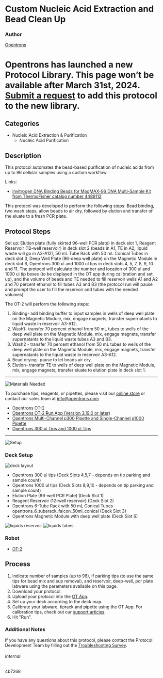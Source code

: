 # Custom Nucleic Acid Extraction and Bead Clean Up

### Author
[Opentrons](https://opentrons.com/)


# Opentrons has launched a new Protocol Library. This page won’t be available after March 31st, 2024. [Submit a request](https://docs.google.com/forms/d/e/1FAIpQLSdYYp9QCKow4nn0KlCVsMS3HX0eJ0N9O7-erajKvcpT0lWbSg/viewform) to add this protocol to the new library.

## Categories
* Nucleic Acid Extraction & Purification
     * Nucleic Acid Purification

## Description

This protocol automates the bead-based purification of nucleic acids from up to 96 cellular samples using a custom workflow.

Links:
* [Invitrogen DNA Binding Beads for MagMAX-96 DNA Multi-Sample Kit from ThermoFisher catalog number 4489112](https://www.thermofisher.com/order/catalog/product/4489112?SID=srch-srp-4489112#/4489112?SID=srch-srp-4489112)

This protocol was developed to perform the following steps: Bead binding, two wash steps, allow beads to air dry, followed by elution and transfer of the eluate to a fresh PCR plate.

## Protocol Steps

Set up: Elution plate (fully skirted 96-well PCR plate) in deck slot 1, Reagent Reservoir (12-well reservoir) in deck slot 2 (beads in A1, TE in A2, liquid waste will go in A3-A12), 50 mL Tube Rack with 50 mL Conical Tubes in deck slot 3, Deep Well Plate (96-deep well plate) on the Magnetic Module in deck slot 6, Opentrons 300 ul and 1000 ul tips in deck slots 4, 5, 7, 8, 9, 10 and 11. The protocol will calculate the number and location of 300 ul and 1000 ul tip boxes (to be displayed in the OT app during calibration and set up), and the volume of beads and TE needed to fill reservoir wells A1 and A2 and 70 percent ethanol to fill tubes A3 and B3 (the protocol run will pause and prompt the user to fill the reservoir and tubes with the needed volumes).

The OT-2 will perform the following steps:
1. Binding- add binding buffer to input samples in wells of deep well plate on the Magnetic Module, mix, engage magnets, transfer supernatants to liquid waste in reservoir A3-A12.
2. Wash1- transfer 70 percent ethanol from 50 mL tubes to wells of the deep well plate on the Magnetic Module, mix, engage magnets, transfer supernatants to the liquid waste tubes A3 and B3.
3. Wash2 - transfer 70 percent ethanol from 50 mL tubes to wells of the deep well plate on the Magnetic Module, mix, engage magnets, transfer supernatants to the liquid waste in reservoir A3-A12.
4. Bead drying- pause to let beads air dry.
5. Elution- transfer TE to wells of deep well plate on the Magnetic Module, mix, engage magnets, transfer eluate to elution plate in deck slot 1.

---
![Materials Needed](https://s3.amazonaws.com/opentrons-protocol-library-website/custom-README-images/001-General+Headings/materials.png)

To purchase tips, reagents, or pipettes, please visit our [online store](https://shop.opentrons.com/) or contact our sales team at [info@opentrons.com](mailto:info@opentrons.com)

* [Opentrons OT-2](https://shop.opentrons.com/collections/ot-2-robot/products/ot-2)
* [Opentrons OT-2 Run App (Version 3.19.0 or later)](https://opentrons.com/ot-app/)
* [Opentrons Multi-Channel p300 Pipette and Single-Channel p1000 Pipette](https://shop.opentrons.com/collections/ot-2-pipettes/products/single-channel-electronic-pipette)
* [Opentrons 300 ul Tips and 1000 ul Tips](https://shop.opentrons.com/collections/opentrons-tips)

---
![Setup](https://s3.amazonaws.com/opentrons-protocol-library-website/custom-README-images/001-General+Headings/Setup.png)

### Deck Setup
![deck layout](https://opentrons-protocol-library-website.s3.amazonaws.com/custom-README-images/4b7268/layout.png)

* Opentrons 300 ul tips (Deck Slots 4,5,7 - depends on tip parking and sample count)
* Opentrons 1000 ul tips (Deck Slots 8,9,10 - depends on tip parking and sample count)
* Elution Plate (96-well PCR Plate) (Deck Slot 1)
* Reagent Reservoir (12-well reservoir) (Deck Slot 2)
* Opentrons 6-Tube Rack with 50 mL Conical Tubes opentrons_6_tuberack_falcon_50ml_conical (Deck Slot 3)
* Opentrons Magnetic Module with deep well plate (Deck Slot 6)


![liquids reservoir](https://opentrons-protocol-library-website.s3.amazonaws.com/custom-README-images/4b7268/reservoir_liquids.png)
![liquids tubes](https://opentrons-protocol-library-website.s3.amazonaws.com/custom-README-images/4b7268/tubes_liquids.png)

### Robot
* [OT-2](https://opentrons.com/ot-2)

## Process
1. Indicate number of samples (up to 96), if parking tips (to use the same tips for bead mix and sup removal), and reservoir, deep-well, pcr plate labware using the parameters available on this page.
2. Download your protocol.
3. Upload your protocol into the [OT App](https://opentrons.com/ot-app).
4. Set up your deck according to the deck map.
5. Calibrate your labware, tiprack and pipette using the OT App. For calibration tips, check out our [support articles](https://support.opentrons.com/en/collections/1559720-guide-for-getting-started-with-the-ot-2).
6. Hit "Run".

### Additional Notes
If you have any questions about this protocol, please contact the Protocol Development Team by filling out the [Troubleshooting Survey](https://protocol-troubleshooting.paperform.co/).

###### Internal
4b7268
